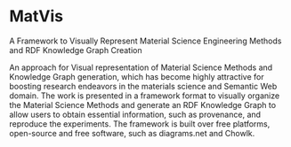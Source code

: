 # MatVis
A Framework to Visually Represent Material Science Engineering Methods and RDF Knowledge Graph Creation


An approach for Visual representation of Material Science Methods and Knowledge Graph generation, which has become highly attractive for boosting research endeavors in the materials science and Semantic Web domain. The work is presented in a framework format to visually organize the Material Science Methods and generate an RDF Knowledge Graph to allow users to obtain essential information, such as provenance, and reproduce the experiments. The framework is built over free platforms, open-source and free software, such as diagrams.net and Chowlk.

